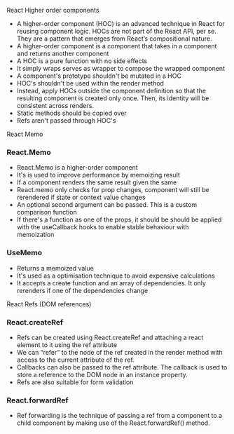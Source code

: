 React Higher order components

- A higher-order component (HOC) is an advanced technique in React for reusing component logic. HOCs are not part of the React API, per se. They are a pattern that emerges from React’s compositional nature.
- A higher-order component is a component that takes in a component and returns another component
- A HOC is a pure function with no side effects
- It simply wraps serves as wrapper to compose the wrapped component
- A component's prototype shouldn't be mutated in a HOC
- HOC's shouldn't be used within the render method
- Instead, apply HOCs outside the component definition so that the resulting component is created only once. Then, its identity will be consistent across renders.
- Static methods should be copied over
- Refs aren't passed through HOC's

React Memo

### React.Memo

- React.Memo is a higher-order component
- It's is used to improve performance by memoizing result
- If a component renders the same result given the same
- React.memo only checks for prop changes, component will still be rerendered if state or context value changes
- An optional  second argument can be passed. This is a custom comparison function
- If there's a function as one of the props, it should be should be applied with the useCallback hooks to enable stable behaviour with memoization

### UseMemo

- Returns a memoized value
- It's used as a optimisation technique to avoid expensive calculations
- It accepts a create function and an array of dependencies. It only rerenders if one of the dependencies change

React Refs (DOM references)
### React.createRef

- Refs can be created using React.createRef and attaching a react element to it using the ref attribute
- We can “refer” to the node of the ref created in the render method with access to the current attribute of the ref.
- Callbacks can also be passed to the ref attribute. The callback is used to store a reference to the DOM node in an instance property.
- Refs are also suitable for form validation

### React.forwardRef

- Ref forwarding is the technique of passing a ref from a component to a child component by making use of the React.forwardRef() method.

